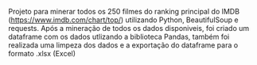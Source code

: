 Projeto para minerar todos os 250 filmes do ranking principal do IMDB (https://www.imdb.com/chart/top/) utilizando Python, BeautifulSoup e requests. Após a mineração de todos os dados disponiveis, foi criado um dataframe com os dados utlizando a biblioteca Pandas, também foi realizada uma limpeza dos dados e a exportação do dataframe para o formato .xlsx (Excel)
